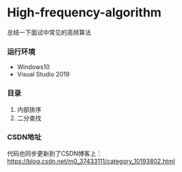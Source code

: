# High-frequency-algorithm
总结一下面试中常见的高频算法
### 运行环境
* Windows10
* Visual Studio 2019
### 目录
1. 内部排序
2. 二分查找
### CSDN地址
代码也同步更新到了CSDN博客上：https://blog.csdn.net/m0_37433111/category_10193802.html
